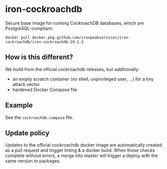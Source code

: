 # iron-cockroachdb
Secure base image for running CockroachDB databases, which are PostgreSQL-compliant.

`docker pull docker.pkg.github.com/ironpeakservices/iron-cockroachdb/iron-cockroachdb:19.1.5`

## How is this different?
We build from the official cockroachdb releases, but additionally:
- an empty scratch container (no shell, unprivileged user, ...) for a tiny attack vector
- hardened Docker Compose file

## Example
See the `cockroachdb.compose` file.

## Update policy
Updates to the official cockroachdb docker image are automatically created as a pull request and trigger linting & a docker build. When those checks complete without errors, a merge into master will trigger a deploy with the same version to packages.
